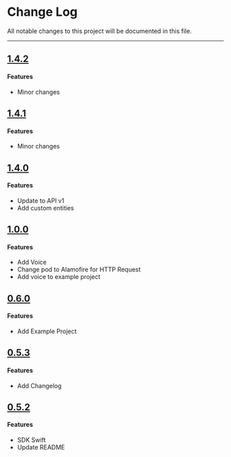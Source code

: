 # Change Log
All notable changes to this project will be documented in this file.

---
## [1.4.2](https://github.com/RecastAI/SDK-ios/releases/tag/1.4.2)

#### Features

* Minor changes

## [1.4.1](https://github.com/RecastAI/SDK-ios/releases/tag/1.4.1)

#### Features

* Minor changes

## [1.4.0](https://github.com/RecastAI/SDK-ios/releases/tag/1.4.0)

#### Features

* Update to API v1
* Add custom entities

## [1.0.0](https://github.com/RecastAI/SDK-ios/releases/tag/1.0.0)

#### Features

* Add Voice
* Change pod to Alamofire for HTTP Request
* Add voice to example project

## [0.6.0](https://github.com/RecastAI/SDK-ios/releases/tag/0.6.0)

#### Features

* Add Example Project

## [0.5.3](https://github.com/RecastAI/SDK-ios/releases/tag/0.5.3)

#### Features

* Add Changelog

## [0.5.2](https://github.com/RecastAI/SDK-ios/releases/tag/0.5.2)

#### Features

* SDK Swift
* Update README
